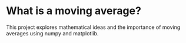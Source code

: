# What is a moving average?

This project explores mathematical ideas and the importance of moving averages using numpy and matplotlib.
